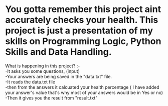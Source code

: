 # You gotta remember this project aint accurately checks your health. This project is just a presentation of my skills on Programming Logic, Python Skills and Data Handling.

What is happening in this project? :- <br>
 -It asks you some questions, (input) <br>
 -Your answers are being saved in the "data.txt" file. <br>
 -It reads the data.txt file <br>
 -then from the answers it calcuated your health percentage ( I have added your answer's value that's why most of your answers would be in Yes or no) <br>
 -Then it gives you the result from "result.txt"  <br>
